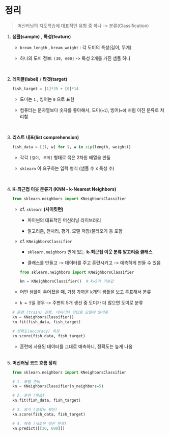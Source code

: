 # 정리

> 머신러닝의 지도학습에 대표적인 유형 중 하나 -> 분류(Classification)

1. **샘플(sample)** , **특성(feature)**

   - `bream_length` , `bream_weight` : 각 도미의 특성(길이, 무게)

   - 하나의 도미 정보: `[30, 600]` -> 특성 2개를 가진 샘플 하나

   <br/>

2. **레이블(label)** / **타겟(target)**
   
   ```py
   fish_target = [1]*35 + [0]*14
   ```

   - 도미는 `1` , 빙어는 `0` 으로 표현

   - 컴퓨터는 문자열보다 숫자를 좋아해서, 도미(`=1`), 빙어(`=0`) 처럼 이진 분류로 처리함

    <br/>

3. **리스트 내포(list comprehension)**

   ```py
   fish_data = [[l, w] for l, w in zip(length, weight)]
   ```

   - 각각 `[길이, 무게]` 형태로 묶은 2차원 배열을 만듦

   - `sklearn` 이 요구하는 입력 형식 (샘플 수 x 특성 수)

   <br/>

4. **K-최근접 이웃 분류기 (KNN - k-Nearest Neighbors)**

   ```py
   from sklearn.neighbors import KNeighborsClassifier
   ```

   - cf. `sklearn` **(사이킷런)**

      - 파이썬의 대표적인 머신러닝 라이브러리

      - 알고리즘, 전처리, 평가, 모델 저장/불러오기 등 포함

   - cf. `KNeighborsClassifier`

      - `sklearn.neighbors` 안에 있는 **k-최근접 이웃 분류 알고리즘 클래스**

      - 클래스를 만들고 -> 데이터를 주고 훈련시키고 -> 예측하게 만들 수 있음

      ```py
      from sklearn.neighbors import KNeighborsClassifier

      kn = KNeighborsClassifier()  # k=5가 기본값
      ```
   
   - 어떤 샘플이 주어졌을 때, 가장 가까운 k개의 샘플을 보고 투표해서 분류

   - `k = 5`일 경우 -> 주변의 5개 생선 중 도미가 더 많으면 도미로 분류

   ```py
   # 훈련 (train) 진행, 데이터와 정답을 모델에 알려줌
   kn = KNeighborsClassifier()
   kn.fit(fish_data, fish_target)
   ```

   ```py
   # 정확도(accuracy) 측정
   kn.score(fish_data, fish_target)
   ```

   - 훈련에 사용된 데이터를 그대로 예측하니, 정확도는 높게 나옴

    <br/>


5. **머신러닝 코드 흐름 정리**

   ```py
   from sklearn.neighbors import KNeighborsClassifier

   # 1. 모델 준비
   kn = KNeighborsClassifier(n_neighbors=5)

   # 2. 훈련 (학습)
   kn.fit(fish_data, fish_target)

   # 3. 평가 (정확도 확인)
   kn.score(fish_data, fish_target)

   # 4. 예측 (새로운 생선 분류)
   kn.predict([[30, 600]])
   ```

